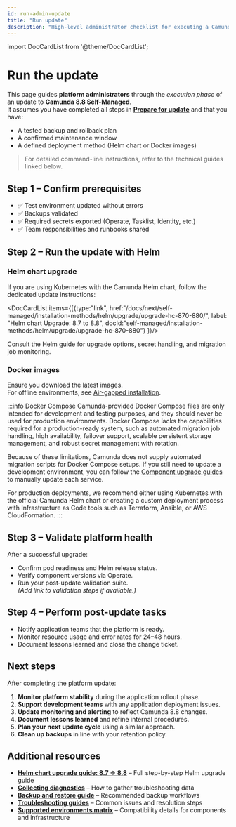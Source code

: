 ```yaml
---
id: run-admin-update
title: "Run update"
description: "High-level administrator checklist for executing a Camunda 8.8 update."
---
```


import DocCardList from '@theme/DocCardList';

# Run the update

This page guides **platform administrators** through the _execution phase_ of an update to **Camunda 8.8 Self-Managed**.  
It assumes you have completed all steps in [**Prepare for update**](./prepare-for-update.md) and that you have:

- A tested backup and rollback plan
- A confirmed maintenance window
- A defined deployment method (Helm chart or Docker images)

> For detailed command-line instructions, refer to the technical guides linked below.

## Step 1 – Confirm prerequisites

- ✅ Test environment updated without errors
- ✅ Backups validated
- ✅ Required secrets exported (Operate, Tasklist, Identity, etc.)
- ✅ Team responsibilities and runbooks shared

## Step 2 – Run the update with Helm

### Helm chart upgrade

If you are using Kubernetes with the Camunda Helm chart, follow the dedicated update instructions:

<DocCardList items={[{type:"link", href:"/docs/next/self-managed/installation-methods/helm/upgrade/upgrade-hc-870-880/", label: "Helm chart Upgrade: 8.7 to 8.8", docId:"self-managed/installation-methods/helm/upgrade/upgrade-hc-870-880"}
]}/>

Consult the Helm guide for upgrade options, secret handling, and migration job monitoring. 

### Docker images

Ensure you download the latest images.  
For offline environments, see [Air-gapped installation](../../installation-methods/helm/configure/air-gapped-installation.md).

:::info Docker Compose
Camunda-provided Docker Compose files are only intended for development and testing purposes, and they should never be used for production environments. Docker Compose lacks the capabilities required for a production-ready system, such as automated migration job handling, high availability, failover support, scalable persistent storage management, and robust secret management with rotation.

Because of these limitations, Camunda does not supply automated migration scripts for Docker Compose setups. If you still need to update a development environment, you can follow the [Component upgrade guides](../../components/components-upgrade/) to manually update each service.

For production deployments, we recommend either using Kubernetes with the official Camunda Helm chart or creating a custom deployment process with Infrastructure as Code tools such as Terraform, Ansible, or AWS CloudFormation.
:::

## Step 3 – Validate platform health

After a successful upgrade:

- Confirm pod readiness and Helm release status.
- Verify component versions via Operate.
- Run your post-update validation suite.  
  _(Add link to validation steps if available.)_

## Step 4 – Perform post-update tasks

- Notify application teams that the platform is ready.
- Monitor resource usage and error rates for 24–48 hours.
- Document lessons learned and close the change ticket.

## Next steps

After completing the platform update:

1. **Monitor platform stability** during the application rollout phase.
2. **Support development teams** with any application deployment issues.
3. **Update monitoring and alerting** to reflect Camunda 8.8 changes.
4. **Document lessons learned** and refine internal procedures.
5. **Plan your next update cycle** using a similar approach.
6. **Clean up backups** in line with your retention policy.

## Additional resources

- **[Helm chart upgrade guide: 8.7 → 8.8](../../installation-methods/helm/upgrade/helm-870-880.md)** – Full step-by-step Helm upgrade guide
- **[Collecting diagnostics](../../installation-methods/helm/operational-tasks/diagnostics.md)** – How to gather troubleshooting data
- **[Backup and restore guide](../../operational-guides/backup-restore/backup-and-restore.md)** – Recommended backup workflows
- **[Troubleshooting guides](../../operational-guides/troubleshooting.md)** – Common issues and resolution steps
- **[Supported environments matrix](../../../reference/supported-environments.md)** – Compatibility details for components and infrastructure
